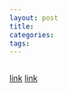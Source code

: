 ```yaml
---
layout: post
title: 
categories: 
tags: 
---
```


## 

[link](http://www.111cn.net/sys/linux/47629.htm)
[link](http://blog.csdn.net/andy572633/article/details/8066363)
